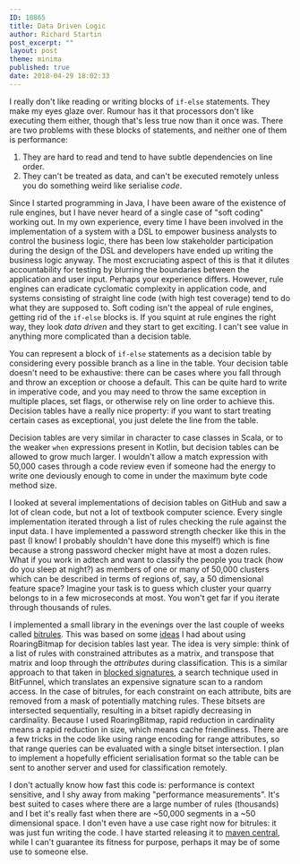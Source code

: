 ```yaml
---
ID: 10865
title: Data Driven Logic
author: Richard Startin
post_excerpt: ""
layout: post
theme: minima
published: true
date: 2018-04-29 18:02:33
---
```

I really don't like reading or writing blocks of `if-else` statements. They make my eyes glaze over. Rumour has it that processors don't like executing them either, though that's less true now than it once was. There are two problems with these blocks of statements, and neither one of them is performance:

<ol>
	<li>They are hard to read and tend to have subtle dependencies on line order.</li>
	<li>They can't be treated as data, and can't be executed remotely unless you do something weird like serialise <em>code</em>.</li>
</ol>

Since I started programming in Java, I have been aware of the existence of rule engines, but I have never heard of a single case of "soft coding" working out. In my own experience, every time I have been involved in the implementation of a system with a DSL to empower business analysts to control the business logic, there has been low stakeholder participation during the design of the DSL and developers have ended up writing the business logic anyway. The most excruciating aspect of this is that it dilutes accountability for testing by blurring the boundaries between the application and user input. Perhaps your experience differs. However, rule engines can eradicate cyclomatic complexity in application code, and systems consisting of straight line code (with high test coverage) tend to do what they are supposed to. Soft coding isn't the appeal of rule engines, getting rid of the `if-else` blocks is. If you squint at rule engines the right way, they look <em>data driven</em> and they start to get exciting. I can't see value in anything more complicated than a decision table.

You can represent a block of `if-else` statements as a decision table by considering every possible branch as a line in the table. Your decision table doesn't need to be exhaustive: there can be cases where you fall through and throw an exception or choose a default. This can be quite hard to write in imperative code, and you may need to throw the same exception in multiple places, set flags, or otherwise rely on line order to achieve this. Decision tables have a really nice property: if you want to start treating certain cases as exceptional, you just delete the line from the table.

Decision tables are very similar in character to case classes in Scala, or to the weaker `when` expressions present in Kotlin, but decision tables can be allowed to grow much larger. I wouldn't allow a match expression with 50,000 cases through a code review even if someone had the energy to write one deviously enough to come in under the maximum byte code method size.

I looked at several implementations of decision tables on GitHub and saw a lot of clean code, but not a lot of textbook computer science. Every single implementation iterated through a list of rules checking the rule against the input data. I have implemented a password strength checker like this in the past (I know! I probably shouldn't have done this myself!) which is fine because a strong password checker might have at most a dozen rules. What if you work in adtech and want to classify the people you track (how do you sleep at night?) as members of one or many of 50,000 clusters which can be described in terms of regions of, say, a 50 dimensional feature space? Imagine your task is to guess which cluster your quarry belongs to in a few microseconds at most. You won't get far if you iterate through thousands of rules. 

I implemented a small library in the evenings over the last couple of weeks called <a href="https://github.com/richardstartin/bitrules" rel="noopener" target="_blank">bitrules</a>. This was based on some <a href="https://richardstartin.github.io/posts/fast-and-simple-rules-engine-with-roaringbitmap/" rel="noopener" target="_blank">ideas</a> I had about using RoaringBitmap for decision tables last year. The idea is very simple: think of a list of rules with constrained attributes as a matrix, and transpose that matrix and loop through the <em>attributes</em> during classification. This is a similar approach to that taken in <a href="https://richardstartin.github.io/posts/blocked-signatures/" rel="noopener" target="_blank">blocked signatures</a>, a search technique used in BitFunnel, which translates an expensive signature scan to a random access. In the case of bitrules, for each constraint on each attribute, bits are removed from a mask of potentially matching rules. These bitsets are intersected sequentially, resulting in a bitset rapidly decreasing in cardinality. Because I used RoaringBitmap, rapid reduction in cardinality means a rapid reduction in size, which means cache friendliness. There are a few tricks in the code like using range encoding for range attributes, so that range queries can be evaluated with a single bitset intersection. I plan to implement a hopefully efficient serialisation format so the table can be sent to another server and used for classification remotely.

I don't actually know how fast this code is: performance is context sensitive, and I shy away from making "performance measurements". It's best suited to cases where there are a large number of rules (thousands) and I bet it's really fast when there are ~50,000 segments in a ~50 dimensional space. I don't even have a use case right now for bitrules: it was just fun writing the code. I have started releasing it to <a href="https://search.maven.org/#artifactdetails%7Cuk.co.openkappa%7Cbitrules%7C0.1.3%7Cjar" rel="noopener" target="_blank">maven central</a>, while I can't guarantee its fitness for purpose, perhaps it may be of some use to someone else.